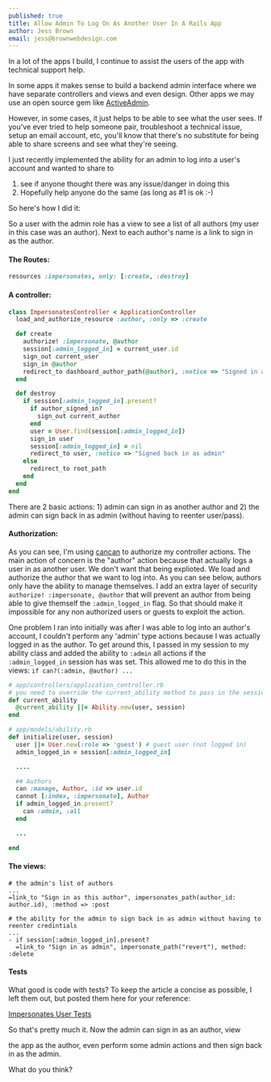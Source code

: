 ```yaml
---
published: true
title: Allow Admin To Log On As Another User In A Rails App
author: Jess Brown
email: jess@brownwebdesign.com
---
```


In a lot of the apps I build, I continue to assist the users of the app
with technical support help.  

In some apps it makes sense to build a backend admin interface where we
have separate controllers and views and even design.  Other apps we may
use an open source gem like [ActiveAdmin][1].

However, in some cases, it just helps to be able to see what the user
sees.  If you've ever tried to help someone pair, troubleshoot a
technical issue, setup an email account, etc, you'll know that there's
no substitute for being able to share screens and see what they're
seeing.  

I just recently implemented the ability for an admin to log into a
user's account and wanted to share to 

1. see if anyone thought there was any issue/danger in doing this
2. Hopefully help anyone do the same (as long as #1 is ok :-)

So here's how I did it:

So a user with the admin role has a view to see a list of all authors
(my user in this case was an author).  Next to each author's name is a
link to sign in as the author.

#### The Routes:

```ruby
resources :impersonates, only: [:create, :destroy]
```

#### A controller:

```ruby
class ImpersonatesController < ApplicationController
  load_and_authorize_resource :author, :only => :create

  def create
    authorize! :impersonate, @author
    session[:admin_logged_in] = current_user.id
    sign_out current_user
    sign_in @author
    redirect_to dashboard_author_path(@author), :notice => "Signed in as #{@author.name}"
  end

  def destroy
    if session[:admin_logged_in].present?
      if author_signed_in?
        sign_out current_author
      end
      user = User.find(session[:admin_logged_in])
      sign_in user
      session[:admin_logged_in] = nil
      redirect_to user, :notice => "Signed back in as admin"
    else
      redirect_to root_path
    end
  end
end
```

There are 2 basic actions:  1) admin can sign in as another author and
2) the admin can sign back in as admin (without having to reenter
user/pass).

#### Authorization:

As you can see, I'm using [cancan][2] to authorize my controller
actions.  The main action of concern is the "author" action because that
actually logs a user in as another user.  We don't want
that being explioted.  We load and authorize the author that we want to
log into. As you can see below, authors only have the ability to manage
themselves.  I add an extra layer of security `authorize! :impersonate,
@author` that will prevent an author from being able to give themself
the `:admin_logged_in` flag.  So that should make it impossible for any
non authorized users or guests to exploit the action.  

One problem I ran into initially was after I was able to log into an
author's account, I couldn't perform any 'admin' type actions because I
was actually logged in as the author.  To get around this, I passed in
my session to my ability class and added the ability to `:admin` all
actions if the `:admin_logged_in` session has was set.  This allowed me
to do this in the views:  `if can?(:admin, @author) ...`

```ruby
# app/controllers/application_controller.rb
# you need to override the current_ability method to pass in the session
def current_ability
  @current_ability ||= Ability.new(user, session)
end

# app/models/ability.rb
def initialize(user, session)
  user ||= User.new(:role => 'guest') # guest user (not logged in)
  admin_logged_in = session[:admin_logged_in]

  ....

  ## Authors
  can :manage, Author, :id => user.id
  cannot [:index, :impersonate], Author
  if admin_logged_in.present?
    can :admin, :all
  end

  ...

end
```

#### The views:

```haml
# the admin's list of authors
...
=link_to "Sign in as this author", impersonates_path(author_id: author.id), :method => :post

# the ability for the admin to sign back in as admin without having to
reenter credintials
...
- if session[:admin_logged_in].present?
  =link_to "Sign in as admin", impersonate_path("revert"), method: :delete
```

#### Tests

What good is code with tests?  To keep the article a concise as
possible, I left them out, but posted them here for your reference:

[Impersonates User Tests][3]


So that's pretty much it.  Now the admin can sign in as an author, view

the app as the author, even perform some admin actions and then sign
back in as the admin.

What do you think?



[1]:http://activeadmin.info/
[2]:https://github.com/ryanb/cancan
[3]:/impersonate-user-tests
